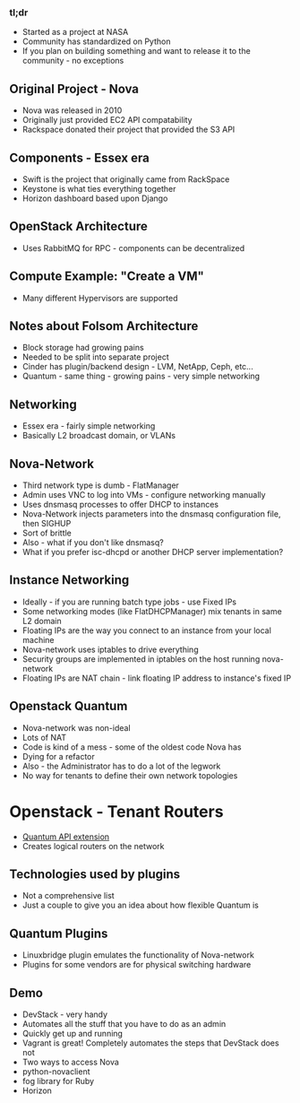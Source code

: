 ### tl;dr 

* Started as a project at NASA
* Community has standardized on Python
* If you plan on building something and want to release it to the community - no exceptions


## Original Project - Nova

* Nova was released in 2010
* Originally just provided EC2 API compatability 
* Rackspace donated their project that provided the S3 API 

## Components - Essex era

* Swift is the project that originally came from RackSpace
* Keystone is what ties everything together
* Horizon dashboard based upon Django

## OpenStack Architecture
* Uses RabbitMQ for RPC - components can be decentralized

## Compute Example: "Create a VM"

* Many different Hypervisors are supported

## Notes about Folsom Architecture

* Block storage had growing pains 
* Needed to be split into separate project
* Cinder has plugin/backend design - LVM, NetApp, Ceph, etc...
* Quantum - same thing - growing pains - very simple networking

## Networking

* Essex era - fairly simple networking
* Basically L2 broadcast domain, or VLANs

## Nova-Network

* Third network type is dumb - FlatManager
* Admin uses VNC to log into VMs - configure networking manually
* Uses dnsmasq processes to offer DHCP to instances
* Nova-Network injects parameters into the dnsmasq configuration file, then SIGHUP
* Sort of brittle
* Also - what if you don't like dnsmasq? 
* What if you prefer isc-dhcpd or another DHCP server implementation?

## Instance Networking

* Ideally - if you are running batch type jobs - use Fixed IPs 
* Some networking modes (like FlatDHCPManager) mix tenants in same L2 domain
* Floating IPs are the way you connect to an instance from your local machine
* Nova-network uses iptables to drive everything
* Security groups are implemented in iptables on the host running nova-network
* Floating IPs are NAT chain - link floating IP address to instance's fixed IP

## Openstack Quantum

* Nova-network was non-ideal
* Lots of NAT
* Code is kind of a mess - some of the oldest code Nova has
* Dying for a refactor
* Also - the Administrator has to do a lot of the legwork
* No way for tenants to define their own network topologies

# Openstack - Tenant Routers
* [Quantum API extension](http://docs.openstack.org/api/openstack-network/2.0/content/router_ext_concepts.html)
* Creates logical routers on the network

## Technologies used by plugins

* Not a comprehensive list
* Just a couple to give you an idea about how flexible Quantum is

## Quantum Plugins

* Linuxbridge plugin emulates the functionality of Nova-network
* Plugins for some vendors are for physical switching hardware

## Demo

* DevStack - very handy
* Automates all the stuff that you have to do as an admin
* Quickly get up and running
* Vagrant is great! Completely automates the steps that DevStack does not
* Two ways to access Nova
* python-novaclient
* fog library for Ruby
* Horizon
